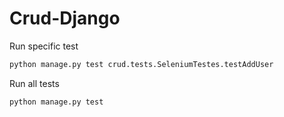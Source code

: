 # Crud-Django

Run specific test
```cmd
python manage.py test crud.tests.SeleniumTestes.testAddUser
```
Run all tests
```cmd
python manage.py test
```